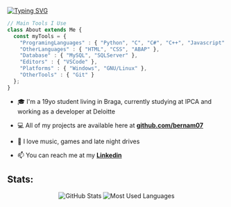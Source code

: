 [![Typing SVG](https://readme-typing-svg.herokuapp.com?font=Fira+Code&size=26&duration=3000&pause=1000&color=FFFFFF&background=0E111670&width=1000&lines=Hi+%F0%9F%91%8B%2C+I'm+Bernardo;I'm+a+Student+and+Aspiring+Developer+from+Portugal+%F0%9F%91%A8%E2%80%8D%F0%9F%92%BB)](https://git.io/typing-svg)

```typescript
// Main Tools I Use
class About extends Me { 
  const myTools = {  
    "ProgramingLanguages" : { "Python", "C", "C#", "C++", "Javascript" },
    "OtherLanguages" : { "HTML", "CSS", "ABAP" },
    "Database" : { "MySQL", "SQLServer" },
    "Editors" : { "VSCode" },
    "Platforms" : { "Windows", "GNU/Linux" },
    "OtherTools" : { "Git" }
  };
}
```

- 🎓 I'm a 19yo student living in Braga, currently studying at IPCA and working as a developer at Deloitte

- 💻 All of my projects are available here at [**github.com/bernam07**](https://github.com/bernam07)

- 🎵 I love music, games and late night drives

- 📫 You can reach me at my [**Linkedin**](https://www.linkedin.com/in/bernardomfm/)

## Stats:
<div align="center">
  
  ![GitHub Stats](http://github-profile-summary-cards.vercel.app/api/cards/profile-details?username=bernam07&theme=github_dark)
  ![Most Used Languages](http://github-profile-summary-cards.vercel.app/api/cards/stats?username=bernam07&theme=github_dark)
  
</div>
